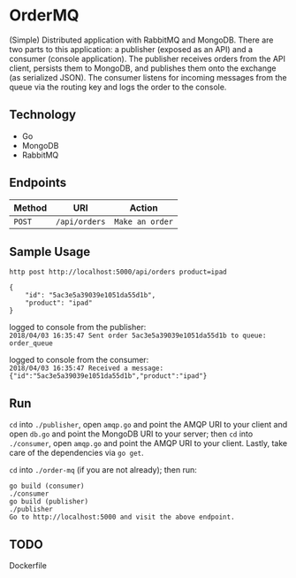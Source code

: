 # OrderMQ

(Simple) Distributed application with RabbitMQ and MongoDB. There are two parts
to this application: a publisher (exposed as an API) and a consumer (console
application). The publisher receives orders from the API client, persists them to
MongoDB, and publishes them onto the exchange (as serialized JSON). The consumer
listens for incoming messages from the queue via the routing key and logs the
order to the console.

Technology
----------
* Go
* MongoDB
* RabbitMQ

Endpoints
---------

| Method     | URI                                  | Action                                      |
|------------|--------------------------------------|---------------------------------------------|
| `POST`     | `/api/orders`                        | `Make an order`                             |


Sample Usage
---------------

`http post http://localhost:5000/api/orders product=ipad`
```
{
    "id": "5ac3e5a39039e1051da55d1b", 
    "product": "ipad"
}
```
logged to console from the publisher:  
`2018/04/03 16:35:47 Sent order 5ac3e5a39039e1051da55d1b to queue: order_queue`

logged to console from the consumer:  
`2018/04/03 16:35:47 Received a message: {"id":"5ac3e5a39039e1051da55d1b","product":"ipad"}`

Run
---

`cd` into `./publisher`, open `amqp.go` and point the AMQP URI to your client
and open `db.go` and point the MongoDB URI to your server;
then `cd` into `./consumer`, open `amqp.go` and point the AMQP URI to your
client. Lastly, take care of the dependencies via `go get`.

`cd` into `./order-mq` (if you are not already); then run:
```
go build (consumer)
./consumer
go build (publisher)
./publisher
Go to http://localhost:5000 and visit the above endpoint.
```

TODO
---
Dockerfile
